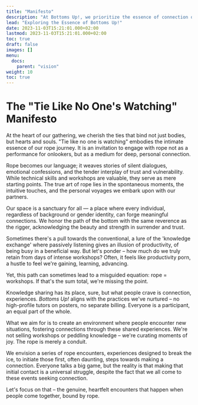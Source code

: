 ```yaml
---
title: "Manifesto"
description: "At Bottoms Up!, we prioritize the essence of connection over the mere provision of infrastructure. It's not just about the space or amenities; it's about the immersive experiences and emotional bonds developed through rope."
lead: "Exploring the Essence of Bottoms Up!"
date: 2023-11-03T15:21:01.000+02:00
lastmod: 2023-11-03T15:21:01.000+02:00
toc: true
draft: false
images: []
menu: 
  docs:
    parent: "vision"
weight: 10
toc: true
---
```



# The "Tie Like No One's Watching" Manifesto

At the heart of our gathering, we cherish the ties that bind not just bodies, but hearts and souls. "Tie like no one is watching" embodies the intimate essence of our rope journey. It is an invitation to engage with rope not as a performance for onlookers, but as a medium for deep, personal connection.

Rope becomes our language; it weaves stories of silent dialogues, emotional confessions, and the tender interplay of trust and vulnerability. While technical skills and workshops are valuable, they serve as mere starting points. The true art of rope lies in the spontaneous moments, the intuitive touches, and the personal voyages we embark upon with our partners.

Our space is a sanctuary for all — a place where every individual, regardless of background or gender identity, can forge meaningful connections. We honor the path of the bottom with the same reverence as the rigger, acknowledging the beauty and strength in surrender and trust.

Sometimes there's a pull towards the conventional, a lure of the 'knowledge exchange' where passively listening gives an illusion of productivity, of being busy in a beneficial way. But let's ponder – how much do we truly retain from days of intense workshops? Often, it feels like productivity porn, a hustle to feel we're gaining, learning, advancing. 

Yet, this path can sometimes lead to a misguided equation: rope = workshops. If that's the sum total, we're missing the point.

Knowledge sharing has its place, sure, but what people crave is connection, experiences. _Bottoms Up!_ aligns with the practices we've nurtured – no high-profile tutors on posters, no separate billing. Everyone is a participant, an equal part of the whole.

What we aim for is to create an environment where people encounter new situations, fostering connections through these shared experiences. We're not selling workshops or peddling knowledge – we're curating moments of joy. The rope is merely a conduit.

We envision a series of rope encounters, experiences designed to break the ice, to initiate those first, often daunting, steps towards making a connection. Everyone talks a big game, but the reality is that making that initial contact is a universal struggle, despite the fact that we all come to these events seeking connection.

Let's focus on that – the genuine, heartfelt encounters that happen when people come together, bound by rope.
